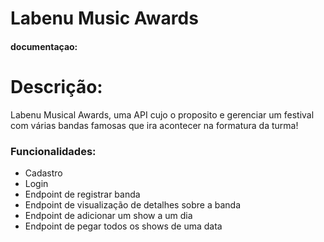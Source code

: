# Labenu Music Awards

#### documentaçao: 

# Descrição:

Labenu Musical Awards, uma API cujo o proposito e gerenciar um festival com 
várias bandas famosas que ira acontecer na formatura da turma!

### Funcionalidades:

* Cadastro
* Login
* Endpoint de registrar banda
* Endpoint de visualização de detalhes sobre a banda
* Endpoint de adicionar um show a um dia
* Endpoint de pegar todos os shows de uma data
